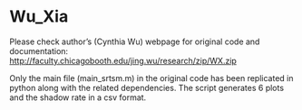 # Wu_Xia
Please check author’s (Cynthia Wu) webpage for original code and documentation:
http://faculty.chicagobooth.edu/jing.wu/research/zip/WX.zip

Only the main file (main_srtsm.m) in the original code has been replicated in python along with the related dependencies.
The script generates 6 plots and the shadow rate in a csv format.



